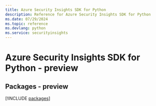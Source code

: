 ```yaml
---
title: Azure Security Insights SDK for Python
description: Reference for Azure Security Insights SDK for Python
ms.date: 07/29/2024
ms.topic: reference
ms.devlang: python
ms.service: securityinsights
---
```

# Azure Security Insights SDK for Python - preview
## Packages - preview
[!INCLUDE [packages](security-insights-index.md)]